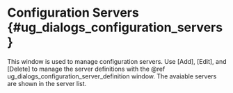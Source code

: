 Configuration Servers {#ug_dialogs_configuration_servers}
==============================================
This window is used to manage configuration servers. Use [Add], [Edit], and [Delete] to manage the server definitions with the @ref ug_dialogs_configuration_server_definition window. The avaiable servers are shown in the server list.